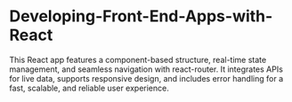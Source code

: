 # Developing-Front-End-Apps-with-React
This React app features a component-based structure, real-time state management, and seamless navigation with react-router. It integrates APIs for live data, supports responsive design, and includes error handling for a fast, scalable, and reliable user experience.
